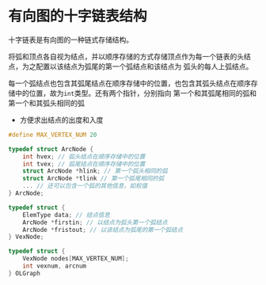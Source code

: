 # 有向图的十字链表结构

十字链表是有向图的一种链式存储结构。

将弧和顶点各自视为结点，并以顺序存储的方式存储顶点作为每一个链表的头结点，为之配置以该结点为弧尾的第一个弧结点和该结点为
弧头的每人上弧结点。

每一个弧结点也包含其弧尾结点在顺序存储中的位置，也包含其弧头结点在顺序存储中的位置，故为`int`类型。还有两个指针，分别指向
第一个和其弧尾相同的弧和第一个和其弧头相同的弧

* 方便求出结点的出度和入度

```c
#define MAX_VERTEX_NUM 20

typedef struct ArcNode {
    int hvex; // 弧头结点在顺序存储中的位置
    int tvex; // 弧尾结点在顺序存储中的位置
    struct ArcNode *hlink; // 第一个弧头相同的弧
    struct ArcNode *tlink // 第一个弧尾相同的弧
    ... // 还可以包含一个弧的其他信息，如权值
} ArcNode;

typedef struct {
    ElemType data; // 结点信息
    ArcNode *firstin; // 以结点为弧头第一个弧结点
    ArcNode *fristout; // 以该结点为弧尾的第一个弧结点
} VexNode;

typedef struct {
    VexNode nodes[MAX_VERTEX_NUM];
    int vexnum, arcnum
} OLGraph
```


